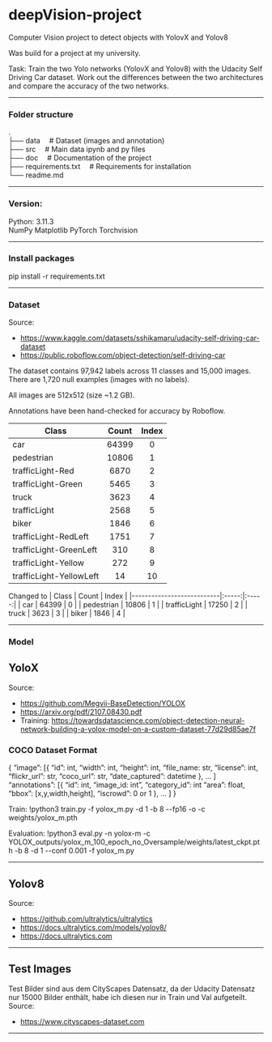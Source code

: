 # deepVision-project
Computer Vision project to detect objects with YolovX and Yolov8

Was build for a project at my university.

Task:
Train the two Yolo networks (YolovX and Yolov8) with the Udacity Self Driving Car dataset. Work out the differences between the two architectures and compare the accuracy of the two networks.

------------------------------------------------------------------------------------------
### Folder structure
.<br>
├── data                    &emsp;# Dataset (images and annotation)<br>
├── src                     &emsp;# Main data ipynb and py files<br>
├── doc                     &emsp;# Documentation of the project<br>
├── requirements.txt        &emsp;# Requirements for installation<br>
└── readme.md<br>


------------------------------------------------------------------------------------------
### Version:

Python: 3.11.3<br>
NumPy
Matplotlib
PyTorch
Torchvision


------------------------------------------------------------------------------------------
### Install packages
pip install -r requirements.txt




------------------------------------------------------------------------------------------
### Dataset
Source: 
- https://www.kaggle.com/datasets/sshikamaru/udacity-self-driving-car-dataset
- https://public.roboflow.com/object-detection/self-driving-car

The dataset contains 97,942 labels across 11 classes and 15,000 images. There are 1,720 null examples (images with no labels).

All images are 512x512 (size ~1.2 GB).

Annotations have been hand-checked for accuracy by Roboflow.


| Class                     | Count | Index |
|---------------------------|:-----:|:-----:|
| car                       | 64399 |  0    |
| pedestrian                | 10806 |  1    |
| trafficLight-Red          |  6870 |  2    |
| trafficLight-Green        |  5465 |  3    |
| truck                     |  3623 |  4    |
| trafficLight              |  2568 |  5    |
| biker                     |  1846 |  6    |
| trafficLight-RedLeft      |  1751 |  7    |
| trafficLight-GreenLeft    |  310  |  8    |
| trafficLight-Yellow       |  272  |  9    |
| trafficLight-YellowLeft   |  14   |  10   |

Changed to
| Class                     | Count | Index |
|---------------------------|:-----:|:-----:|
| car                       | 64399 |  0    |
| pedestrian                | 10806 |  1    |
| trafficLight              | 17250 |  2    |
| truck                     |  3623 |  3    |
| biker                     |  1846 |  4    |


------------------------------------------------------------------------------------------
### Model
## YoloX
Source:
- https://github.com/Megvii-BaseDetection/YOLOX
- https://arxiv.org/pdf/2107.08430.pdf
- Training: https://towardsdatascience.com/object-detection-neural-network-building-a-yolox-model-on-a-custom-dataset-77d29d85ae7f


### COCO Dataset Format
{
    “image”: [{
        “id”: int,
        “width”: int,
        “height”: int,
        “file_name: str,
        “license”: int,
        “flickr_url”: str,
        “coco_url”: str,
        “date_captured”: datetime
    },
    ... ]
    “annotations”: [{
        “id”: int,
        “image_id: int”,
        “category_id”: int
        “area”: float,
        “bbox”: [x,y,width,height],
        “iscrowd”: 0 or 1
    },
    ... ]
}


Train:
!python3 train.py -f yolox_m.py -d 1 -b 8 --fp16 -o -c weights/yolox_m.pth


Evaluation:
!python3 eval.py -n yolox-m -c YOLOX_outputs/yolox_m_100_epoch_no_Oversample/weights/latest_ckpt.pth -b 8 -d 1 --conf 0.001 -f yolox_m.py





------------------------------------------------------------------------------------------
## Yolov8
Source:
- https://github.com/ultralytics/ultralytics
- https://docs.ultralytics.com/models/yolov8/
- https://docs.ultralytics.com



------------------------------------------------------------------------------------------
## Test Images
Test Bilder sind aus dem CityScapes Datensatz, da der Udacity Datensatz nur 15000 Bilder enthält, habe ich diesen nur in Train und Val aufgeteilt.
Source:
- https://www.cityscapes-dataset.com





------------------------------------------------------------------------------------------
